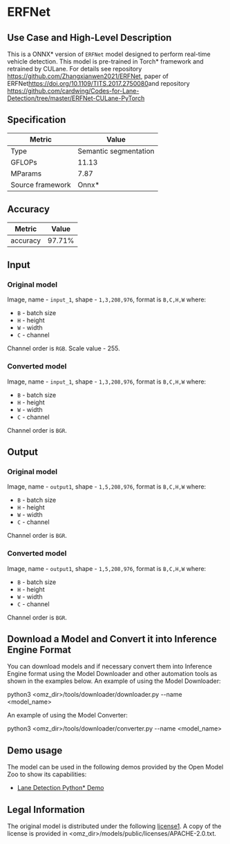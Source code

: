 # ERFNet

## Use Case and High-Level Description

  This is a ONNX* version of `ERFNet` model designed to perform real-time vehicle detection.
  This model is pre-trained in Torch* framework and retrained by CULane.
  For details see repository <https://github.com/Zhangxianwen2021/ERFNet>,
  paper of ERFNet<https://doi.org/10.1109/TITS.2017.2750080>and repository <https://github.com/cardwing/Codes-for-Lane-Detection/tree/master/ERFNet-CULane-PyTorch>

## Specification

| Metric            |        Value          |
|-------------------|-----------------------|
| Type              | Semantic segmentation |
| GFLOPs            | 11.13                 |
| MParams           | 7.87                  |
| Source framework  | Onnx*                 |

## Accuracy

|  Metric  |  Value |
|  ------  | -------|
| accuracy | 97.71% |

## Input

### Original model

Image, name - `input_1`, shape - `1,3,208,976`, format is `B,C,H,W` where:

- `B` - batch size
- `H` - height
- `W` - width
- `C` - channel

Channel order is `RGB`.
Scale value - 255.

### Converted model

Image, name - `input_1`, shape - `1,3,208,976`, format is `B,C,H,W` where:

- `B` - batch size
- `H` - height
- `W` - width
- `C` - channel

Channel order is `BGR`.

## Output

### Original model
Image, name - `output1`, shape - `1,5,208,976`, format is `B,C,H,W` where:

- `B` - batch size
- `H` - height
- `W` - width
- `C` - channel

Channel order is `BGR`.

### Converted model

Image, name - `output1`, shape - `1,5,208,976`, format is `B,C,H,W` where:

- `B` - batch size
- `H` - height
- `W` - width
- `C` - channel

Channel order is `BGR`.

## Download a Model and Convert it into Inference Engine Format

You can download models and if necessary convert them into Inference Engine format using the Model Downloader and other automation tools as shown in the examples below.
An example of using the Model Downloader:

python3 <omz_dir>/tools/downloader/downloader.py --name <model_name>

An example of using the Model Converter:

python3 <omz_dir>/tools/downloader/converter.py --name <model_name>

## Demo usage

The model can be used in the following demos provided by the Open Model Zoo to show its capabilities:

* [Lane Detection Python\* Demo](../../../demos/lane_detection/python/README.md)
## Legal Information

The original model is distributed under the following [license1](https://raw.githubusercontent.com/onnx/models/master/LICENSE).
A copy of the license is provided in <omz_dir>/models/public/licenses/APACHE-2.0.txt.


